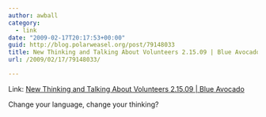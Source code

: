```yaml
---
author: awball
category:
  - link
date: "2009-02-17T20:17:53+00:00"
guid: http://blog.polarweasel.org/post/79148033
title: New Thinking and Talking About Volunteers 2.15.09 | Blue Avocado
url: /2009/02/17/79148033/

---
```

Link: [New Thinking and Talking About Volunteers 2.15.09 \| Blue Avocado](http://www.blueavocado.org/content/new-thinking-and-talking-about-volunteers-21509)

Change your language, change your thinking?
